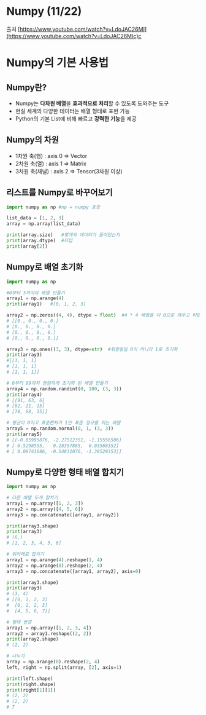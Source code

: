 Numpy (11/22)
====================
출처 [https://www.youtube.com/watch?v=LdoJAC26MI](https://www.youtube.com/watch?v=LdoJAC26MIc)c

# Numpy의 기본 사용법

## Numpy란?

- Numpy는 **다차원 배열**을 **효과적으로 처리**할 수 있도록 도와주는 도구
- 현실 세계의 다양한 데이터는 배열 형태로 표현 가능
- Python의 기본 List에 비해 빠르고 **강력한 기능**을 제공

## Numpy의 차원

- 1차원 축(행) : axis 0 ⇒ Vector
- 2차원 축(열) : axis 1 ⇒ Matrix
- 3차원 축(채널) : axis 2 ⇒ Tensor(3차원 이상)

## 리스트를 Numpy로 바꾸어보기

```python
import numpy as np #np = numpy 호칭

list_data = [1, 2, 3]
array = np.array(list_data)

print(array.size)   #몇개의 데이터가 들어있는지
print(array.dtype)  #타입
print(array[2])
```

## Numpy로 배열 초기화

```python
import numpy as np

#0부터 3까지의 배열 만들기
array1 = np.arange(4)
print(array1)   #[0, 1, 2, 3]

array2 = np.zeros((4, 4), dtype = float)  #4 * 4 배열을 다 0으로 채우고 타입은 float형을 지정해라
# [[0., 0., 0., 0.]
# [0., 0., 0., 0.]
# [0., 0., 0., 0.]
# [0., 0., 0., 0.]]

array3 = np.ones((3, 3), dtype=str)  #위랑동일 0이 아니라 1로 초기화
print(array3)
#[[1, 1, 1]
# [1, 1, 1]
# [1, 1, 1]]

# 0부터 99까지 랜덤하게 초기화 된 배열 만들기
array4 = np.random.randint(0, 100, (3, 3))
print(array4)
# [[91, 63, 6]
# [62, 21, 15]
# [78, 68, 35]]

# 평균이 0이고 표준편차가 1인 표준 정규를 띄는 배열
array5 = np.random.normal(0, 1, (3, 3))
print(array5)
# [[-0.85995876, -2.27512351, -1.15556506]
# [-0.5298595,   0.18397865,  0.03568352]
# [ 0.00741686, -0.54831076, -1.38529353]]
```

## Numpy로 다양한 형태 배열 합치기

```python
import numpy as np

# 다른 배열 두개 합치기
array1 = np.array([1, 2, 3]) 
array2 = np.array([4, 5, 6])
array3 = np.concatenate([array1, array2])

print(array3.shape)
print(array3)
# (6,)
# [1, 2, 3, 4, 5, 6]

# 위아래로 합치기
array1 = np.arange(4).reshape(1, 4)
array2 = np.arange(8).reshape(2, 4)
array3 = np.concatenate([array1, array2], axis=0)

print(array3.shape)
print(array3)
# (3, 4)
# [[0, 1, 2, 3]
#  [0, 1, 2, 3]
#  [4, 5, 6, 7]]

# 형태 변경
array1 = np.array([1, 2, 3, 4])
array2 = array1.reshape((2, 2))
print(array2.shape)
# (2, 2)

# 나누기
array = np.arange(8).reshape(2, 4)
left, right = np.split(array, [2], axis=1)

print(left.shape)
print(right.shape)
print(right[1][1])
# (2, 2)
# (2, 2)
# 7
```
